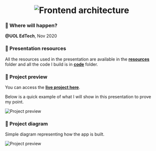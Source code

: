<h1 align="center">
  <img alt="Frontend architecture" title="Frontend architecture" src="https://raw.githubusercontent.com/emkis/labs__talks/master/Frontend%20architecture%20-%20How%20to%20scale%20component%20adaptability/resources/Repo%20banner.jpg" />
</h1>

### :calendar: Where will happen?
**@UOL EdTech**, Nov 2020

### :paperclip: Presentation resources
All the resources used in the presentation are available in the **[resources](https://github.com/emkis/labs__talks/tree/master/Frontend%20architecture%20-%20How%20to%20scale%20component%20adaptability/resources)** folder and all the code I build is in **[code](https://github.com/emkis/labs__talks/tree/master/Frontend%20architecture%20-%20How%20to%20scale%20component%20adaptability/code)** folder.

### :eyes: Project preview
You can access the **[live project here](https://vigorous-hugle-eae992.netlify.app)**.

Below is a quick example of what I will show in this presentation to prove my point.

<img alt="Project preview" title="Project preview" src="https://github.com/emkis/labs__talks/blob/master/Frontend%20architecture%20-%20How%20to%20scale%20component%20adaptability/resources/app-preview.gif?raw=true" />


### :crocodile: Project diagram
Simple diagram representing how the app is built.

<img alt="Project preview" title="Project preview" src="https://github.com/emkis/labs__talks/blob/master/Frontend%20architecture%20-%20How%20to%20scale%20component%20adaptability/resources/App%20Diagram.png?raw=true" />
